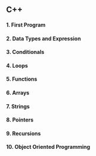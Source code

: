 ## C++

#### 1. First Program

#### 2. Data Types and Expression

#### 3. Conditionals

#### 4. Loops

#### 5. Functions

#### 6. Arrays

#### 7. Strings

#### 8. Pointers

#### 9. Recursions

#### 10. Object Oriented Programming


